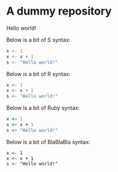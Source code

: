 # A dummy repository

Hello world!

Below is a bit of S syntax:
```s
x <- 1
x <- x + 1
s <- "Hello world!"
```

Below is a bit of R syntax:
```r
x <- 1
x <- x + 1
s <- "Hello world!"
```

Below is a bit of Ruby syntax:
```ruby
x <- 1
x <- x + 1
s <- "Hello world!"
```

Below is a bit of BlaBlaBla syntax:
```blablabla
x <- 1
x <- x + 1
s <- "Hello world!"
```
